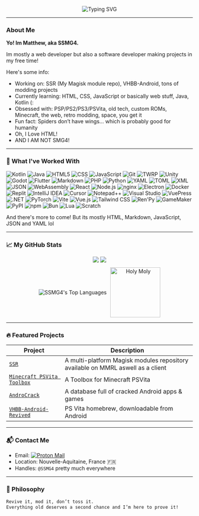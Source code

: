 <!-- Typing Banner -->
<p align="center">
  <img src="https://readme-typing-svg.demolab.com?font=Fira+Code&weight=500&size=24&pause=1000&center=true&vCenter=true&width=435&lines=SSMG4+Here+(:;Gamer,+lol;Developing+For+Fun!;I+Love+HTML;What's+9+++10?;You+Still+Reading+This+Bruh?" alt="Typing SVG" />
</p>

---

### About Me

**Yo! Im Matthew, aka SSMG4.**

Im mostly a web developer but also a software developer making projects in my free time!

Here's some info:
* Working on: SSR (My Magisk module repo), VHBB-Android, tons of modding projects
* Currently learning: HTML, CSS, JavaScript or basically web stuff, Java, Kotlin (:
* Obsessed with: PSP/PS2/PS3/PSVita, old tech, custom ROMs, Minecraft, the web, retro modding, space, you get it
* Fun fact: Spiders don’t have wings... which is probably good for humanity
* Oh, I Love HTML!
* AND I AM NOT SMG4!

---

### 🧠 What I've Worked With

![Kotlin](https://img.shields.io/badge/-Kotlin-7F52FF?logo=kotlin&logoColor=white&style=flat)
![Java](https://img.shields.io/badge/Java-%23ED8B00.svg?logo=openjdk&logoColor=white)
![HTML5](https://img.shields.io/badge/-HTML5-E34F26?logo=html5&logoColor=white&style=flat)
![CSS](https://img.shields.io/badge/-CSS-663399?logo=css&logoColor=white&style=flat)
![JavaScript](https://img.shields.io/badge/JavaScript-F7DF1E?logo=javascript&logoColor=000)
![Git](https://img.shields.io/badge/-Git-F05032?logo=git&logoColor=white&style=flat)
![TWRP](https://img.shields.io/badge/-TWRP-00A0E4?logo=android&logoColor=white&style=flat)
![Unity](https://img.shields.io/badge/-Unity-000000?logo=unity&logoColor=white&style=flat)
![Godot](https://img.shields.io/badge/Godot-%23FFFFFF.svg?logo=godot-engine)
![Flutter](https://img.shields.io/badge/Flutter-02569B?logo=flutter&logoColor=fff)
![Markdown](https://img.shields.io/badge/Markdown-%23000000.svg?logo=markdown&logoColor=white)
![PHP](https://img.shields.io/badge/php-%23777BB4.svg?&logo=php&logoColor=white)
![Python](https://img.shields.io/badge/Python-3776AB?logo=python&logoColor=fff)
![YAML](https://img.shields.io/badge/YAML-CB171E?logo=yaml&logoColor=fff)
![TOML](https://img.shields.io/badge/TOML-9C4121?logo=toml&logoColor=fff)
![XML](https://img.shields.io/badge/XML-767C52?logo=xml&logoColor=fff)
![JSON](https://img.shields.io/badge/JSON-000?logo=json&logoColor=fff)
![WebAssembly](https://img.shields.io/badge/WebAssembly-654FF0?logo=webassembly&logoColor=fff)
![React](https://img.shields.io/badge/React-%2320232a.svg?logo=react&logoColor=%2361DAFB)
![Node.js](https://img.shields.io/badge/Node.js-6DA55F?logo=node.js&logoColor=white)
![nginx](https://img.shields.io/badge/nginx-009639?logo=nginx&logoColor=fff)
![Electron](https://img.shields.io/badge/Electron-2B2E3A?logo=electron&logoColor=fff)
![Docker](https://img.shields.io/badge/Docker-2496ED?logo=docker&logoColor=fff)
![Replit](https://img.shields.io/badge/Replit-F26207?logo=replit&logoColor=fff)
![IntelliJ IDEA](https://img.shields.io/badge/IntelliJIDEA-000000.svg?logo=intellij-idea&logoColor=white)
![Cursor](https://custom-icon-badges.demolab.com/badge/Cursor-000000?logo=cursor-ai-white)
![Notepad++](https://img.shields.io/badge/Notepad++-90E59A.svg?&logo=notepad%2b%2b&logoColor=black)
![Visual Studio](https://custom-icon-badges.demolab.com/badge/Visual%20Studio-5C2D91.svg?&logo=visualstudio&logoColor=white)
![VuePress](https://img.shields.io/badge/VuePress-4FC08D?logo=vuedotjs&logoColor=fff)
![.NET](https://img.shields.io/badge/.NET-512BD4?logo=dotnet&logoColor=fff)
![PyTorch](https://img.shields.io/badge/PyTorch-ee4c2c?logo=pytorch&logoColor=white)
![Vite](https://img.shields.io/badge/Vite-646CFF?logo=vite&logoColor=fff)
![Vue.js](https://img.shields.io/badge/Vue.js-4FC08D?logo=vuedotjs&logoColor=fff)
![Tailwind CSS](https://img.shields.io/badge/Tailwind%20CSS-%2338B2AC.svg?logo=tailwind-css&logoColor=white)
![Ren'Py](https://img.shields.io/badge/Ren'Py-FF7F7F?logo=Renpy&logoColor=fff)
![GameMaker](https://img.shields.io/badge/GameMaker-000?logo=gamemaker&logoColor=fff)
![PyPI](https://img.shields.io/badge/PyPI-3775A9?logo=pypi&logoColor=fff)
![npm](https://img.shields.io/badge/npm-CB3837?logo=npm&logoColor=fff)
![Bun](https://img.shields.io/badge/Bun-000?logo=bun&logoColor=fff)
![Lua](https://img.shields.io/badge/Lua-%232C2D72.svg?logo=lua&logoColor=white)
![Scratch](https://img.shields.io/badge/Scratch-4D97FF?logo=scratch&logoColor=fff)

And there's more to come! But its mostly HTML, Markdown, JavaScript, JSON and YAML lol

---

### 📈 My GitHub Stats

<div align="center">
  <img src="https://github-readme-streak-stats.herokuapp.com/?user=SSMG4&theme=radical" />

  <img src="https://github-readme-stats.vercel.app/api?username=SSMG4&show_icons=true&theme=radical&hide=prs" />

  <div style="display: flex; justify-content: center; align-items: center; margin-top: 10px;">
    <img src="https://github-readme-stats.vercel.app/api/top-langs?username=SSMG4&show_icons=true&theme=tokyonight&layout=compact" alt="SSMG4's Top Languages" />
    <img src="https://media1.tenor.com/m/IQcYOoTEuXYAAAAd/holy-moly.gif" alt="Holy Moly" height="135px" style="margin-left: 10px;" />
  </div>
</div>

---

### 🔥 Featured Projects

| Project                                                    | Description                                              |
| ---------------------------------------------------------- | ---------------------------------------------------------|
| [`SSR`](https://github.com/SSMG4/SSR)        | A multi-platform Magisk modules repository available on MMRL aswell as a client |
| [`Minecraft PSVita Toolbox`](https://github.com/SSMG4/Minecraft-PlayStationVita-Toolbox)               | A Toolbox for Minecraft PSVita |
| [`AndroCrack`](https://github.com/SSMG4/AndroCrack)              | A database full of cracked Android apps & games |
| [`VHBB-Android-Revived`](https://github.com/SSMG4/VHBB-Android-Revived)              | PS Vita homebrew, downloadable from Android |

---

### 📬 Contact Me

* Email: [![Proton Mail](https://img.shields.io/badge/Proton%20Mail-6D4AFF?logo=protonmail&logoColor=fff)](mailto:ssmg4@proton.me)
* Location: Nouvelle-Aquitaine, France 🇫🇷
* Handles: `@SSMG4` pretty much everywhere

---

### 💬 Philosophy

```bash
Revive it, mod it, don’t toss it.
Everything old deserves a second chance and I’m here to prove it!
```

<!---
SSMG4/SSMG4 is a ✨ special ✨ repository because its `README.md` (this file) appears on your GitHub profile.
You can click the Preview link to take a look at your changes.
--->
